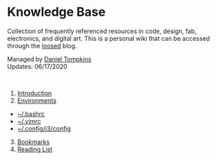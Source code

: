 # Knowledge Base

Collection of frequently referenced resources in code, design, fab, electronics, and digital art. This is a personal wiki that can be accessed through the [loosed](https://l-o-o-s-e-d.net) blog.

Managed by [Daniel Tompkins](https://l-o-o-s-e-d.net/about)    
Updates: 06/17/2020

<br>

1. [Introduction](introduction) 
2. [Environments](environments)
 - [~/.bashrc](environments#bashrc) 
 - [~/.vimrc](environments#vimrc) 
 - [~/.config/i3/config](environments#i3) 
3. [Bookmarks](https://l-o-o-s-e-d.net/bookmarks) 
4. [Reading List](https://l-o-o-s-e-d.net/reading-list) 
